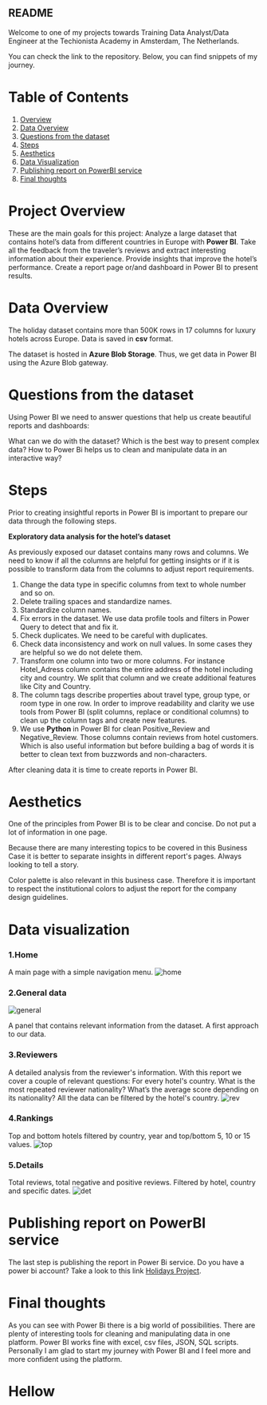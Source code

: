 ## README


Welcome to one of my projects towards Training Data Analyst/Data Engineer at the Techionista Academy in Amsterdam, The Netherlands.

You can check the link to the repository. Below, you can find snippets of my journey.

# Table of Contents
1. [Overview](#Overview)
2. [Data Overview](#Data-Overview)
3. [Questions from the dataset](#Questions-from-the-dataset)
4. [Steps](#Steps)
5. [Aesthetics](#Aesthetics)
6. [Data Visualization](#Data-Visualization)
7. [Publishing report on PowerBI service](#Publishing-report-on-PowerBI-service)
8. [Final thoughts](#Final-thoughts)

# Project Overview

These are the main goals for this project:
Analyze a large dataset that contains hotel’s data from different countries in Europe with **Power BI**.
Take all the feedback from the traveler’s reviews and extract interesting information about their experience.
Provide insights that improve the hotel’s performance.
Create a report page or/and dashboard in Power BI to present results.

# Data Overview

The holiday dataset contains more than 500K rows in 17 columns for luxury hotels across Europe. Data is saved in **csv** format.

The dataset is hosted in **Azure Blob Storage**. Thus, we get data in Power BI using the Azure Blob gateway.

# Questions from the dataset

Using Power BI we need to answer questions that help us create beautiful reports and dashboards:

What can we do with the dataset?
Which is the best way to present complex data?
How to Power Bi helps us to clean and manipulate data in an interactive way?



# Steps

Prior to creating insightful reports in Power BI is important to prepare our data through the following steps.

**Exploratory data analysis for the hotel’s dataset**

As previously exposed our dataset contains many rows and columns. We need to know if all the columns are helpful for getting insights or if it is possible to transform data from the columns to adjust report requirements.


1. Change the data type in specific columns from text to whole number and so on.
1. Delete trailing spaces and standardize names.
1. Standardize column names.
1. Fix errors in the dataset. We use data profile tools and filters in Power Query to detect that and fix it.
1. Check duplicates. We need to be careful with duplicates.
1. Check data inconsistency and work on null values. In some cases they are helpful so we do not delete them.
1. Transform one column into two or more columns. For instance Hotel_Adress column contains the entire address of the hotel including city and country. We split that column and we create additional features like City and Country.
1. The column tags describe properties about travel type, group type, or room type in one row. In order to improve readability and clarity we use tools from Power BI (split columns, replace or conditional columns) to clean up the column tags and create new features.
1. We use **Python** in Power BI for clean Positive_Review and Negative_Review. Those columns contain reviews from hotel customers. Which is also useful information but before building a bag of words it is better to clean text from buzzwords and non-characters.

After cleaning data it is time to create reports in Power BI.


# Aesthetics

One of the principles from Power BI is to be clear and concise. Do not put a lot of information in one page.

Because there are many interesting topics to be covered in this Business Case it is better to separate insights in different report's pages. Always looking to tell a story.

Color palette is also relevant in this business case. Therefore it is important to respect the institutional colors to adjust the report for the company design guidelines.

# Data visualization

### 1.Home
A main page with a simple navigation menu.
![home](images/Slide2.png "home")

### 2.General data
![general](images/Slide3.png "general")

A panel that contains relevant information from the dataset. A first approach to our data.

### 3.Reviewers
A detailed analysis from the reviewer's information. With this report we cover a couple of relevant questions:
For every hotel's country. What is the most repeated reviewer nationality?
What’s the average score depending on its nationality?
All the data can be filtered by the hotel's country.
![rev](images/Slide4.png "rev")

### 4.Rankings
Top and bottom hotels filtered by country, year and top/bottom 5, 10 or 15 values.
![top](images/Slide5.png "top")

### 5.Details 
Total reviews, total negative and positive reviews. Filtered by hotel, country and specific dates.
![det](images/Slide6.png "det")

# Publishing report on PowerBI service

The last step is publishing the report in Power Bi service. Do you have a power bi account? Take a look to this link [Holidays Project](https://app.powerbi.com/groups/me/reports/7a938456-ae3e-4bf4-8acc-cdf93ba9fc54/ReportSection63cd2ef08c7d3a817ce7?ctid=23828106-3f61-47d7-9e8d-c03d006b795f&experience=power-bi).

# Final thoughts

As you can see with Power Bi there is a big world of possibilities.
There are plenty of interesting tools for cleaning and manipulating data in one platform.
Power BI works fine with excel, csv files, JSON, SQL scripts.
Personally I am glad to start my journey with Power BI and I feel more and more confident using the platform.


# Hellow
